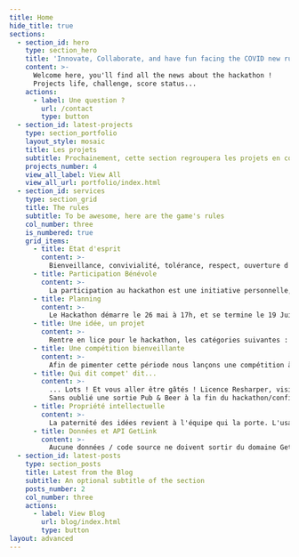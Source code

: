```yaml
---
title: Home
hide_title: true
sections:
  - section_id: hero
    type: section_hero
    title: 'Innovate, Collaborate, and have fun facing the COVID new rules !'
    content: >-
      Welcome here, you'll find all the news about the hackathon !
      Projects life, challenge, score status...
    actions:
      - label: Une question ?
        url: /contact
        type: button
  - section_id: latest-projects
    type: section_portfolio
    layout_style: mosaic
    title: Les projets
    subtitle: Prochainement, cette section regroupera les projets en cours
    projects_number: 4
    view_all_label: View All
    view_all_url: portfolio/index.html
  - section_id: services
    type: section_grid
    title: The rules
    subtitle: To be awesome, here are the game's rules
    col_number: three
    is_numbered: true
    grid_items:
      - title: Etat d'esprit
        content: >-
          Bienveillance, convivialité, tolérance, respect, ouverture d'esprit, ouverture, autant de mot pour qualifier l'état d'esprit des participants.
      - title: Participation Bénévole
        content: >-
          La participation au hackathon est une initiative personnelle, bénévole, non soumise à rémunération. Le partage, le challenge cognitif sont les maîtres mots ! 
      - title: Planning
        content: >-
          Le Hackathon démarre le 26 mai à 17h, et se termine le 19 Juin à 17h. Les équipe s'auto-organisent et alloue le temps comme elle le souhaite.
      - title: Une idée, un projet
        content: >-
          Rentre en lice pour le hackathon, les catégories suivantes : Elaboration d'une idée, réalisation d'un prototype ou la modification d'un projet existant. Si votre analyse est bien ficelée vous pouvez ne pas avoir besoin de code à développer.
      - title: Une compétition bienveillante
        content: >-
          Afin de pimenter cette période nous lançons une compétition à points. Un post détaille les règles . Des mini-challenge seront lancés les mardi à 17h et terminerons les mardi suivants à la même heure. La clôture du hackathon sera prononcées après délibération du jury quant au projet le plus brillant. Nous espéront compter sur la présence de l'ET comitee.
      - title: Qui dit compet' dit...
        content: >-
          ... Lots ! Et vous aller être gâtés ! Licence Resharper, visite V.I.PI, montre fitbit, abonnement Programmez...Et le classic T-Shirt !
          Sans oublié une sortie Pub & Beer à la fin du hackathon/confinement.
      - title: Propriété intellectuelle
        content: >-
          La paternité des idées revient à l'équipe qui la porte. L'usage dans le contexte GetLink restera autorisée, sans contrepartie. La confidentialité des données GetLink ne doivent pas être divulguée.
      - title: Données et API GetLink
        content: >-
          Aucune données / code source ne doivent sortir du domaine GetLink.
  - section_id: latest-posts
    type: section_posts
    title: Latest from the Blog
    subtitle: An optional subtitle of the section
    posts_number: 2
    col_number: three
    actions:
      - label: View Blog
        url: blog/index.html
        type: button
layout: advanced
---
```

